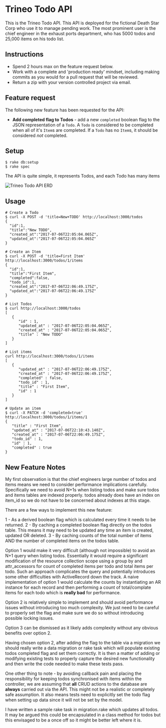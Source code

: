 Trineo Todo API
===============

This is the Trineo Todo API.  This API is deployed for the fictional Death
Star Corp who use it to manage pending work.  The most prominent user is
the chief engineer in the exhaust ports department, who has 5000 todos and
25,000 items on his todo list.

Instructions
------------
- Spend 2 hours max on the feature request below.
- Work with a complete and 'production ready' mindset, including making
  commits as you would for a pull request that will be reviewed.
- Return a zip with your version controlled project via email.

Feature request
---------------

The following new feature has been requested for the API:

- **Add completed flag to Todos** - add a new `completed` boolean flag to the
  JSON representation of a `Todo`.  A `Todo` is considered to be completed when
  all of it's `Item`s are completed.  If a `Todo` has no `Item`s, it should
  be considered *not* completed.

Setup
-----
```
$ rake db:setup
$ rake spec
```

The API is quite simple, it represents Todos, and each Todo has many items

![Trineo Todo API ERD](doc/erd.png)

Usage
-----

```
# Create a Todo
$ curl -X POST -d 'title=New+TODO' http://localhost:3000/todos
{
  "id":1,
  "title":"New TODO",
  "created_at":"2017-07-06T22:05:04.065Z",
  "updated_at":"2017-07-06T22:05:04.065Z"
}

# Create an Item
$ curl -X POST -d 'title=First Item' http://localhost:3000/todos/1/items
{
  "id":1,
  "title":"First Item",
  "completed":false,
  "todo_id":1,
  "created_at":"2017-07-06T22:06:49.175Z",
  "updated_at":"2017-07-06T22:06:49.175Z"
}

# List Todos
$ curl http://localhost:3000/todos
[
   {
      "id" : 1,
      "updated_at" : "2017-07-06T22:05:04.065Z",
      "created_at" : "2017-07-06T22:05:04.065Z",
      "title" : "New TODO"
   }
]

# List items
curl http://localhost:3000/todos/1/items
[
   {
      "updated_at" : "2017-07-06T22:06:49.175Z",
      "created_at" : "2017-07-06T22:06:49.175Z",
      "completed" : false,
      "todo_id" : 1,
      "title" : "First Item",
      "id" : 1
   }
]

# Update an item
$ curl -X PATCH -d 'completed=true' http://localhost:3000/todos/1/items/1
{
   "title" : "First Item",
   "updated_at" : "2017-07-06T22:10:43.140Z",
   "created_at" : "2017-07-06T22:06:49.175Z",
   "todo_id" : 1,
   "id" : 1,
   "completed" : true
}
```

New Feature Notes
-----------------

My first observation is that the chief engineers large number of todos and items means we need to consider performance implications carefully. Specifically we need to avoid N+1s when listing todos and make sure todos and items tables are indexed properly. todos already does have an index on item_id so we do not have to be concerned about indexes at this stage.

There are a few ways to implement this new feature:

1 - As a derived boolean flag which is calculated every time it needs to be returned.
2 - By caching a completed boolean flag directly on the todos table. This means it may need to be updated any time an item is created, updated OR deleted.
3 - By caching counts of the total number of items AND the number of completed items on the todos table.

Option 1 would make it very difficult (although not impossible) to avoid an N+1 query when listing todos. Essentially it would require a significant modification of the resource collection scope using a group by and attr_accessors for count of completed items per todo and total items per todo. Such an approach complicates the query and potentially introduces some other difficulties with ActiveRecord down the track. A naive implementation of option 1 would calculate the counts by instantiating an AR instance for each record and then performing a count of total/complate items for each todo which is **really bad** for performance.

Option 2 is relatively simple to implement and should avoid performance issues without introducing too much complexity. We just need to be careful to properly set the flag and make sure we do so without introducing possible locking issues.

Option 3 can be dismissed as it likely adds complexity without any obvious benefits over option 2.

Having chosen option 2, after adding the flag to the table via a migration we should really write a data migration or rake task which will populate existing todos completed flag and set them correctly. It is then a matter of adding or modifying existing tests to properly capture the desired new functionality and then write the code needed to make these tests pass.

One other thing to note - by avoiding callback pain and placing the responsibility for keeping todos synchronised with items within the controller, we are assuming that **all** CRUD actions to the database are **always** carried out via the API. This might not be a realistic or completely safe assumption. It also means tests need to explicitly set the todo flag when setting up data since it will not be set by the model.

I have written a sample rake task in migration.rake which updates all todos. It may be argued this could be encapsulated in a class method for todos but this envisaged to be a once off so it might be better left where it is.